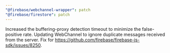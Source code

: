 ```yaml
---
"@firebase/webchannel-wrapper": patch
"@firebase/firestore": patch
---
```

Increased the buffering-proxy detection timeout to minimize the false-positive rate. Updating WebChannel to ignore duplicate messages received from the server. Fix for https://github.com/firebase/firebase-js-sdk/issues/8250.
